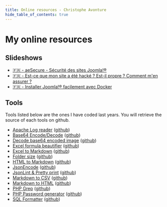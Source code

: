 ```yaml
---
title: Online resources - Christophe Avonture
hide_table_of_contents: true
---
```


# My online resources

## Slideshows

* [🇫🇷 - aeSecure - Sécurité des sites Joomla!®](https://slides-security.avonture.be)
* [🇫🇷 - Est-ce que mon site a été hacké ? Est-il propre ? Comment m'en assurer ?](https://slides-hacked.avonture.be)
* [🇫🇷 - Installer Joomla!® facilement avec Docker](https://docker.avonture.be)

## Tools

Tools listed below are the ones I have coded last years. You will retrieve the source of each tools on github.

* [Apache Log reader](https://logreader.avonture.be) ([github](https://github.com/cavo789/apache_logreader))
* [Base64 Encode/Decode](https://base64.avonture.be) ([github](https://github.com/cavo789/base64))
* [Decode base64 encoded image](https://base64image.avonture.be) ([github](https://github.com/cavo789/base64_image))
* [Excel formula beautifier](https://excel-formatter.avonture.be) ([github](https://github.com/cavo789/excel_formatter))
* [Excel to Markdown](https://xls2md.avonture.be) ([github](https://github.com/cavo789/marknotes_xls2md))
* [Folder size](https://folder-size.avonture.be) ([github](https://github.com/cavo789/folder_size))
* [HTML to Markdown](https://html2md.avonture.be) ([github](https://github.com/cavo789/marknotes_html2md))
* [JsonEncode](https://jsonencode.avonture.be) ([github](https://github.com/cavo789/json_encode))
* [JsonLint & Pretty print](https://jsonlint.avonture.be) ([github](https://github.com/cavo789/jsonlint))
* [Markdown to CSV](https://csv2md.avonture.be) ([github](https://github.com/cavo789/marknotes_csv2md))
* [Markdown to HTML](https://md2html.avonture.be) ([github](https://github.com/cavo789/marknotes_md2html))
* [PHP Grep](https://php-grep.avonture.be) ([github](https://github.com/cavo789/php_grep))
* [PHP Password generator](https://php-password.avonture.be) ([github](https://github.com/cavo789/php_password))
* [SQL Formatter](https://sql-formatter.avonture.be) ([github](https://github.com/cavo789/sql_formatter))
